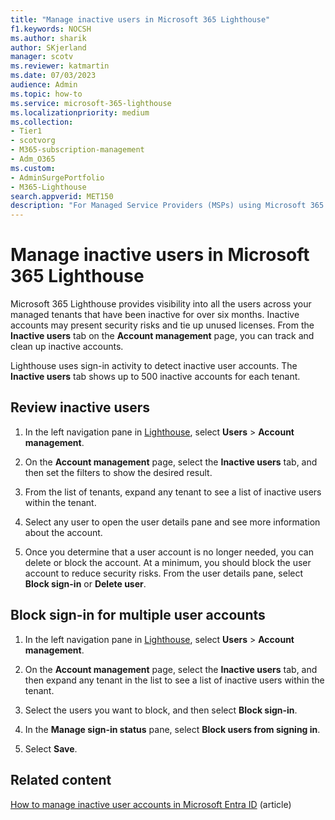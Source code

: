 ```yaml
---
title: "Manage inactive users in Microsoft 365 Lighthouse"
f1.keywords: NOCSH
ms.author: sharik
author: SKjerland
manager: scotv
ms.reviewer: katmartin
ms.date: 07/03/2023
audience: Admin
ms.topic: how-to
ms.service: microsoft-365-lighthouse
ms.localizationpriority: medium
ms.collection:
- Tier1
- scotvorg
- M365-subscription-management
- Adm_O365
ms.custom:
- AdminSurgePortfolio
- M365-Lighthouse                         
search.appverid: MET150
description: "For Managed Service Providers (MSPs) using Microsoft 365 Lighthouse, learn how to manage inactive users."
---
```


# Manage inactive users in Microsoft 365 Lighthouse

Microsoft 365 Lighthouse provides visibility into all the users across your managed tenants that have been inactive for over six months. Inactive accounts may present security risks and tie up unused licenses. From the **Inactive users** tab on the **Account management** page, you can track and clean up inactive accounts.

Lighthouse uses sign-in activity to detect inactive user accounts. The **Inactive users** tab shows up to 500 inactive accounts for each tenant.

## Review inactive users

1. In the left navigation pane in <a href="https://go.microsoft.com/fwlink/p/?linkid=2168110" target="_blank">Lighthouse</a>, select **Users** > **Account management**.

2. On the **Account management** page, select the **Inactive users** tab, and then set the filters to show the desired result.

3. From the list of tenants, expand any tenant to see a list of inactive users within the tenant.

4. Select any user to open the user details pane and see more information about the account.

5. Once you determine that a user account is no longer needed, you can delete or block the account. At a minimum, you should block the user account to reduce security risks. From the user details pane, select **Block sign-in** or **Delete user**.

## Block sign-in for multiple user accounts

1. In the left navigation pane in <a href="https://go.microsoft.com/fwlink/p/?linkid=2168110" target="_blank">Lighthouse</a>, select **Users** > **Account management**.

2. On the **Account management** page, select the **Inactive users** tab, and then expand any tenant in the list to see a list of inactive users within the tenant.

3. Select the users you want to block, and then select **Block sign-in**.

4. In the **Manage sign-in status** pane, select **Block users from signing in**.

5. Select **Save**.

## Related content

[How to manage inactive user accounts in Microsoft Entra ID](/azure/active-directory/reports-monitoring/howto-manage-inactive-user-accounts) (article)
